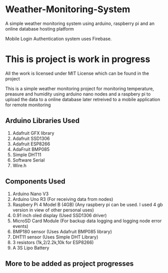 # Weather-Monitoring-System
A simple weather monitoring system using arduino, raspberry pi and an online database hosting platform

Mobile Login Authentication system uses Firebase.

# This is project is work in progress
All the work is licensed under MIT License which can be found in the project

This is a simple weather monitoring project for monitoring temperature, preasure and humidity using arduino nano nodes and a raspbery pi to upload the data to a online database later retreived to a mobile application for remote monitoring

## Arduino Libraries Used

1. Adafruit GFX library
2. Adafruit SSD1306
3. Adafruit ESP8266
4. AdaFruit BMP085
5. Simple DHT11
6. Software Serial
7. Wire.h

## Components Used

1. Arduino Nano V3
2. Arduino Uno R3 (For receiving data from nodes)
3. Raspbery Pi 4 Model B (4GB) (Any raspbery pi can be used. I used 4 gb version in view of other personal uses)
4. 0.91 inch oled display (Used SSD1306 driver)
5. MicroSD Card Module (For backup data logging and logging node error events)
6. BMP180 sensor (Uses Adafruit BMP085 library)
7. DHT11 sensor (Uses Simple DHT Library)
8. 3 resistors (1k,2/2.2k,10k for ESP8266)
9. A 3S Lipo Battery

## More to be added as project progresses
